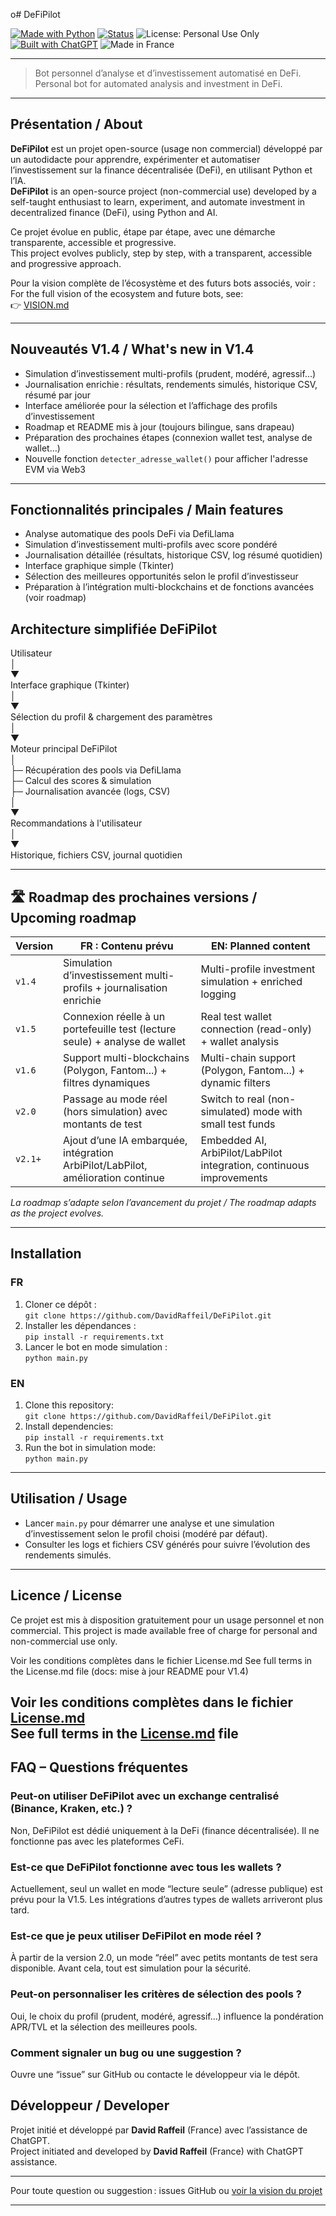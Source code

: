 o# DeFiPilot

[![Made with Python](https://img.shields.io/badge/Made%20with-Python-3776AB?logo=python&logoColor=white)](https://www.python.org/)
[![Status](https://img.shields.io/badge/status-stable-brightgreen)]()
![License: Personal Use Only](https://img.shields.io/badge/license-Personal--Use--Only-lightgrey)
[![Built with ChatGPT](https://img.shields.io/badge/built%20with-ChatGPT-10a37f?logo=openai&logoColor=white)](https://openai.com/chatgpt)
![Made in France](https://img.shields.io/badge/Made%20in-France-blue?logo=france&logoColor=white)

---

> Bot personnel d’analyse et d’investissement automatisé en DeFi.  
> Personal bot for automated analysis and investment in DeFi.

---

## Présentation / About

**DeFiPilot** est un projet open-source (usage non commercial) développé par un autodidacte pour apprendre, expérimenter et automatiser l’investissement sur la finance décentralisée (DeFi), en utilisant Python et l’IA.  
**DeFiPilot** is an open-source project (non-commercial use) developed by a self-taught enthusiast to learn, experiment, and automate investment in decentralized finance (DeFi), using Python and AI.

Ce projet évolue en public, étape par étape, avec une démarche transparente, accessible et progressive.  
This project evolves publicly, step by step, with a transparent, accessible and progressive approach.

Pour la vision complète de l’écosystème et des futurs bots associés, voir :  
For the full vision of the ecosystem and future bots, see:  
👉 [VISION.md](https://github.com/DavidRaffeil/DeFiPilot/blob/main/VISION.md)

---

## Nouveautés V1.4 / What's new in V1.4

- Simulation d’investissement multi-profils (prudent, modéré, agressif…)
- Journalisation enrichie : résultats, rendements simulés, historique CSV, résumé par jour
- Interface améliorée pour la sélection et l’affichage des profils d’investissement
- Roadmap et README mis à jour (toujours bilingue, sans drapeau)
- Préparation des prochaines étapes (connexion wallet test, analyse de wallet…)
- Nouvelle fonction `detecter_adresse_wallet()` pour afficher l'adresse EVM via Web3

---

## Fonctionnalités principales / Main features

- Analyse automatique des pools DeFi via DefiLlama
- Simulation d’investissement multi-profils avec score pondéré
- Journalisation détaillée (résultats, historique CSV, log résumé quotidien)
- Interface graphique simple (Tkinter)
- Sélection des meilleures opportunités selon le profil d’investisseur
- Préparation à l’intégration multi-blockchains et de fonctions avancées (voir roadmap)

## Architecture simplifiée DeFiPilot

Utilisateur  
   │  
   ▼  
Interface graphique (Tkinter)  
   │  
   ▼  
Sélection du profil & chargement des paramètres  
   │  
   ▼  
Moteur principal DeFiPilot  
   │  
   ├─ Récupération des pools via DefiLlama  
   ├─ Calcul des scores & simulation  
   ├─ Journalisation avancée (logs, CSV)  
   │  
   ▼  
Recommandations à l'utilisateur  
   │  
   ▼  
Historique, fichiers CSV, journal quotidien


---

## 🛣️ Roadmap des prochaines versions / Upcoming roadmap

| Version | FR : Contenu prévu | EN: Planned content |
|---------|--------------------|---------------------|
| `v1.4`  | Simulation d’investissement multi-profils + journalisation enrichie | Multi-profile investment simulation + enriched logging |
| `v1.5`  | Connexion réelle à un portefeuille test (lecture seule) + analyse de wallet | Real test wallet connection (read-only) + wallet analysis |
| `v1.6`  | Support multi-blockchains (Polygon, Fantom...) + filtres dynamiques | Multi-chain support (Polygon, Fantom...) + dynamic filters |
| `v2.0`  | Passage au mode réel (hors simulation) avec montants de test | Switch to real (non-simulated) mode with small test funds |
| `v2.1+` | Ajout d’une IA embarquée, intégration ArbiPilot/LabPilot, amélioration continue | Embedded AI, ArbiPilot/LabPilot integration, continuous improvements |

*La roadmap s’adapte selon l’avancement du projet / The roadmap adapts as the project evolves.*

---

## Installation

### FR  
1. Cloner ce dépôt :  
   `git clone https://github.com/DavidRaffeil/DeFiPilot.git`  
2. Installer les dépendances :  
   `pip install -r requirements.txt`  
3. Lancer le bot en mode simulation :  
   `python main.py`  

### EN  
1. Clone this repository:  
   `git clone https://github.com/DavidRaffeil/DeFiPilot.git`  
2. Install dependencies:  
   `pip install -r requirements.txt`  
3. Run the bot in simulation mode:  
   `python main.py`  

---

## Utilisation / Usage

- Lancer `main.py` pour démarrer une analyse et une simulation d’investissement selon le profil choisi (modéré par défaut).
- Consulter les logs et fichiers CSV générés pour suivre l’évolution des rendements simulés.

---

## Licence / License

Ce projet est mis à disposition gratuitement pour un usage personnel et non commercial.
This project is made available free of charge for personal and non-commercial use only.

Voir les conditions complètes dans le fichier License.md
See full terms in the License.md file
(docs: mise à jour README pour V1.4)

Voir les conditions complètes dans le fichier [License.md](./License.md)  
See full terms in the [License.md](./License.md) file
---
## FAQ – Questions fréquentes

### Peut-on utiliser DeFiPilot avec un exchange centralisé (Binance, Kraken, etc.) ?
Non, DeFiPilot est dédié uniquement à la DeFi (finance décentralisée). Il ne fonctionne pas avec les plateformes CeFi.

### Est-ce que DeFiPilot fonctionne avec tous les wallets ?
Actuellement, seul un wallet en mode “lecture seule” (adresse publique) est prévu pour la V1.5. Les intégrations d’autres types de wallets arriveront plus tard.

### Est-ce que je peux utiliser DeFiPilot en mode réel ?
À partir de la version 2.0, un mode “réel” avec petits montants de test sera disponible. Avant cela, tout est simulation pour la sécurité.

### Peut-on personnaliser les critères de sélection des pools ?
Oui, le choix du profil (prudent, modéré, agressif…) influence la pondération APR/TVL et la sélection des meilleures pools.

### Comment signaler un bug ou une suggestion ?
Ouvre une “issue” sur GitHub ou contacte le développeur via le dépôt.


## Développeur / Developer

Projet initié et développé par **David Raffeil** (France) avec l’assistance de ChatGPT.  
Project initiated and developed by **David Raffeil** (France) with ChatGPT assistance.

---

Pour toute question ou suggestion : issues GitHub ou [voir la vision du projet](https://github.com/DavidRaffeil/DeFiPilot/blob/main/VISION.md)

---
